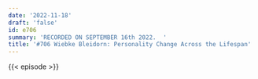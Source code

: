 ```yaml
---
date: '2022-11-18'
draft: 'false'
id: e706
summary: 'RECORDED ON SEPTEMBER 16th 2022.  '
title: '#706 Wiebke Bleidorn: Personality Change Across the Lifespan'
---
```

{{< episode >}}
